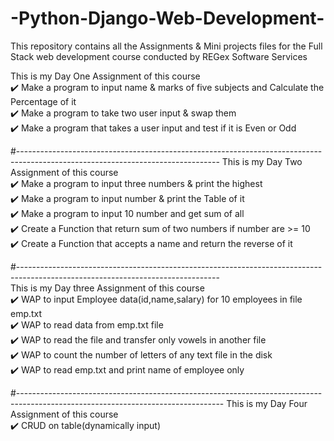 # -Python-Django-Web-Development-
This repository contains all the Assignments &amp; Mini projects files for the Full Stack web development course conducted by REGex Software Services


This is my Day One Assignment of this course                                             
✔️ Make a program to input name & marks of five subjects and Calculate the Percentage of it                                                                                        
✔️ Make a program to take two user input & swap them                                       
✔️ Make a program that takes a user input and test if it is Even or Odd                     

#-------------------------------------------------------------------------------------------------------------------------------- 
This is my Day Two Assignment of this course                                                                                                                          
✔️ Make a program to input three numbers & print the highest                                                                                             
✔️ Make a program to input number & print the Table of it                                                                                                        
✔️ Make a program to input 10 number and get sum of all                                                                                                                                                                                              
✔️ Create a Function that return sum of two numbers if number are >= 10                                                                                          
✔️ Create a Function that accepts a name and return the reverse of it                                                                                   

#--------------------------------------------------------------------------------------------------------------------------------  
This is my Day three Assignment of this course                                                                                                          
✔️ WAP to input Employee data(id,name,salary) for 10 employees in file emp.txt                                                                          
✔️ WAP to read data from emp.txt file                                                                                                                   
✔️ WAP to read the file and transfer only vowels in another file                                                                                        
✔️ WAP to count the number of letters of any text file in the disk                                                                                              
✔️ WAP to read emp.txt and print name of employee only                                                                                                  

#--------------------------------------------------------------------------------------------------------------------------------- 
This is my Day Four Assignment of this course                                                                                                           
✔️ CRUD on table(dynamically input)                                                                                                                     
